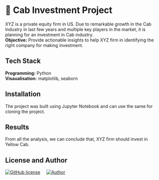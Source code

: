 # 🚕 Cab Investment Project

XYZ is a private equity firm in US. Due to remarkable growth in the Cab Industry in last few years and multiple key players in the market, it is planning for an investment in Cab industry.<br>
**Objective:** Provide actionable insights to help XYZ firm in identifying the right company for making investment.


## Tech Stack

**Programming:** Python <br>
**Visaualisation:** matplotlib, seaborn

## Installation

The project was built using Jupyter Notebook and can use the same for cloning the project.

## Results

From all the analysis, we can conclude that, XYZ firm should invest in Yellow Cab.

## License and Author

[![GitHub license](https://img.shields.io/github/license/Naereen/StrapDown.js.svg)](https://github.com/git/git-scm.com/blob/main/MIT-LICENSE.txt) &nbsp; &nbsp; [![Author](https://img.shields.io/badge/Author-Omkar%20Salokhe-green)](https://github.com/omkar2611/Projects)
